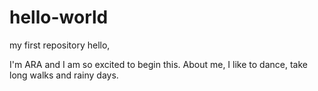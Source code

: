 # hello-world
my first repository
hello,

I'm ARA and I am so excited to begin this. About me, I like to dance, take long walks and rainy days.
